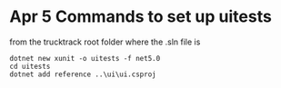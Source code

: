 Apr 5 Commands to set up uitests
================================

from the trucktrack root folder where the .sln file is

```shell
dotnet new xunit -o uitests -f net5.0 
cd uitests
dotnet add reference ..\ui\ui.csproj

```

